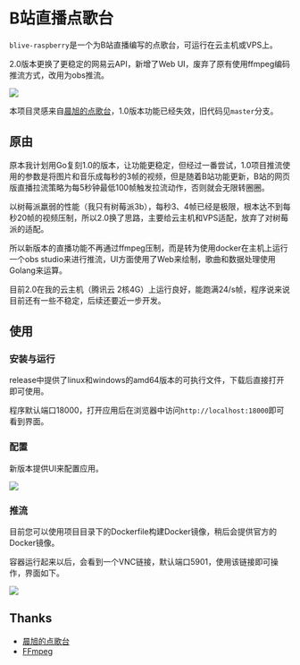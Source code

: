 # B站直播点歌台

`blive-raspberry`是一个为B站直播编写的点歌台，可运行在云主机或VPS上。

2.0版本更换了更稳定的网易云API，新增了Web UI，废弃了原有使用ffmpeg编码推流方式，改用为obs推流。


![](https://i.imgur.com/XazH42m.jpg)

本项目灵感来自[晨旭的点歌台](https://github.com/chenxuuu/24h-raspberry-live-on-bilibili)，1.0版本功能已经失效，旧代码见`master`分支。

## 原由

原本我计划用Go复刻1.0的版本，让功能更稳定，但经过一番尝试，1.0项目推流使用的参数是将图片和音乐成每秒的3帧的视频，但是随着B站功能更新，B站的网页版直播拉流策略为每5秒钟最低100帧触发拉流动作，否则就会无限转圈圈。

以树莓派羸弱的性能（我只有树莓派3b），每秒3、4帧已经是极限，根本达不到每秒20帧的视频压制，所以2.0换了思路，主要给云主机和VPS适配，放弃了对树莓派的适配。

所以新版本的直播功能不再通过ffmpeg压制，而是转为使用docker在主机上运行一个obs studio来进行推流，UI方面使用了Web来绘制，歌曲和数据处理使用Golang来运算。

目前2.0在我的云主机（腾讯云 2核4G）上运行良好，能跑满24/s帧，程序说来说目前还有一些不稳定，后续还要近一步开发。

## 使用

### 安装与运行

release中提供了linux和windows的amd64版本的可执行文件，下载后直接打开即可使用。

程序默认端口18000，打开应用后在浏览器中访问`http://localhost:18000`即可看到界面。

### 配置

新版本提供UI来配置应用。

![](https://i.imgur.com/GyUmdtW.jpg)

### 推流

目前您可以使用项目目录下的Dockerfile构建Docker镜像，稍后会提供官方的Docker镜像。

容器运行起来以后，会看到一个VNC链接，默认端口5901，使用该链接即可操作，界面如下。

![](https://i.imgur.com/ge9vUTE.jpg)

## Thanks
- [晨旭的点歌台](https://github.com/chenxuuu/24h-raspberry-live-on-bilibili)
- [FFmpeg](http://ffmpeg.org/)